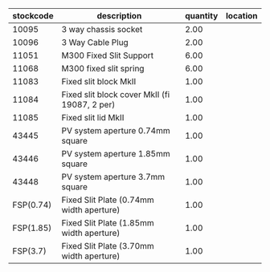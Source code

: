 |stockcode|description|quantity|location|
|---------|-----------|--------|--------|
|10095|3 way chassis socket|2.00||
|10096|3 Way Cable Plug|2.00||
|11051|M300 Fixed Slit Support|6.00||
|11068|M300 fixed slit spring|6.00||
|11083|Fixed slit block MkII|1.00||
|11084|Fixed slit block cover MkII (fi 19087, 2 per)|1.00||
|11085|Fixed slit lid MkII|1.00||
|43445|PV system aperture 0.74mm square|1.00||
|43446|PV system aperture 1.85mm square|1.00||
|43448|PV system aperture 3.7mm square|1.00||
|FSP(0.74)|Fixed Slit Plate (0.74mm width aperture)|1.00||
|FSP(1.85)|Fixed Slit Plate (1.85mm width aperture)|1.00||
|FSP(3.7)|Fixed Slit Plate (3.70mm width aperture)|1.00||
